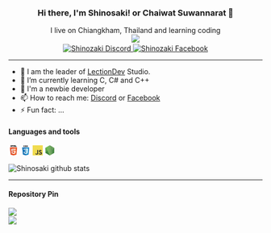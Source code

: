 <h3 align="center">Hi there, I'm Shinosaki! or Chaiwat Suwannarat 👋</h3>
<p align='center'>
  I live on Chiangkham, Thailand and learning coding
  <br/>
  <img src="https://visitor-badge.glitch.me/badge?page_id=shinosaki.visitor-badge" />
  <br/>
  <a href="https://discord.gg/VK4k3Br">
    <img alt="Shinozaki Discord" width="21px" src="https://raw.githubusercontent.com/anuraghazra/anuraghazra/master/assets/discord-round.svg" />
  </a>
  <a href="https://www.facebook.com/ChaiwatSuwannarat">
    <img alt="Shinozaki Facebook" width="21px" src="https://www.easysends.com/images/editor/facebook-512.png" />
  </a>
<p/>
 
<hr/>

<!--
**StefanyVasc/StefanyVasc** is a ✨ _special_ ✨ repository because its `README.md` (this file) appears on your GitHub profile.

Here are some ideas to get you started:

- 🔭 I’m currently working on ...
- 🌱 I’m currently learning ...
- 👯 I’m looking to collaborate on ...
- 🤔 I’m looking for help with ...
- 💬 Ask me about ...
- 📫 How to reach me: ...
- 😄 Pronouns: ...
- ⚡ Fun fact: ...
-->

- 👑 I am the leader of [LectionDev](https://lectiondev.web.app) Studio.
- 🌱 I’m currently learning C, C# and C++
- 📖 I'm a newbie developer
- 📫 How to reach me: [Discord](https://discord.gg/7B52BTf) or [Facebook](https://www.facebook.com/ChaiwatSuwannarat)
- ⚡ Fun fact: ...

#### Languages and tools
<code><img height="20" src="https://raw.githubusercontent.com/github/explore/80688e429a7d4ef2fca1e82350fe8e3517d3494d/topics/html/html.png"></code>
<code><img height="20" src="https://raw.githubusercontent.com/github/explore/5c058a388828bb5fde0bcafd4bc867b5bb3f26f3/topics/css/css.png"></code>
<code><img height="20" src="https://raw.githubusercontent.com/github/explore/80688e429a7d4ef2fca1e82350fe8e3517d3494d/topics/javascript/javascript.png"></code>
<code><img height="20" src="https://raw.githubusercontent.com/github/explore/80688e429a7d4ef2fca1e82350fe8e3517d3494d/topics/nodejs/nodejs.png"></code>

![Shinosaki github stats](https://github-readme-stats.vercel.app/api?username=shinosaki&show_icons=true)

<hr/>

#### Repository Pin
<a href="https://github.com/shinosaki/yumeko">
  <img align="left" src="https://github-readme-stats.anuraghazra1.vercel.app/api/pin/?username=shinosaki&repo=yumeko" />
</a>
<br/>
<a href="https://github.com/shinosaki/comoji">
  <img align="left" src="https://github-readme-stats.anuraghazra1.vercel.app/api/pin/?username=shinosaki&repo=comoji" />
</a>
